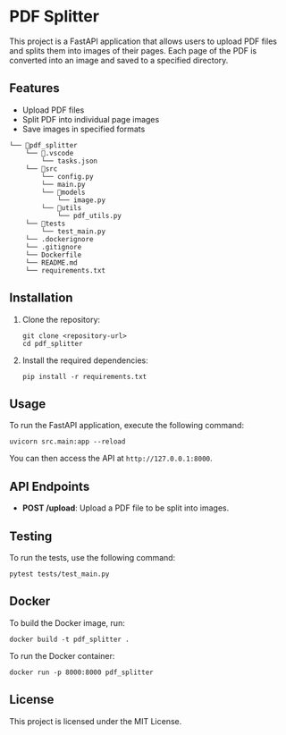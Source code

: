 # PDF Splitter

This project is a FastAPI application that allows users to upload PDF files and splits them into images of their pages. Each page of the PDF is converted into an image and saved to a specified directory.

## Features

- Upload PDF files
- Split PDF into individual page images
- Save images in specified formats

```
└── 📁pdf_splitter
    └── 📁.vscode
        └── tasks.json
    └── 📁src
        └── config.py
        └── main.py
        └── 📁models
            └── image.py
        └── 📁utils
            └── pdf_utils.py
    └── 📁tests
        └── test_main.py
    └── .dockerignore
    └── .gitignore
    └── Dockerfile
    └── README.md
    └── requirements.txt
```

## Installation

1. Clone the repository:

   ```
   git clone <repository-url>
   cd pdf_splitter
   ```

2. Install the required dependencies:
   ```
   pip install -r requirements.txt
   ```

## Usage

To run the FastAPI application, execute the following command:

```
uvicorn src.main:app --reload
```

You can then access the API at `http://127.0.0.1:8000`.

## API Endpoints

- **POST /upload**: Upload a PDF file to be split into images.

## Testing

To run the tests, use the following command:

```
pytest tests/test_main.py
```

## Docker

To build the Docker image, run:

```
docker build -t pdf_splitter .
```

To run the Docker container:

```
docker run -p 8000:8000 pdf_splitter
```

## License

This project is licensed under the MIT License.
